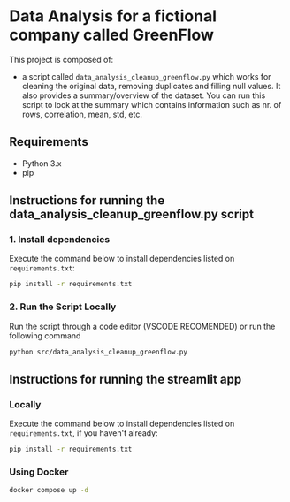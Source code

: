 

# Data Analysis for a fictional company called GreenFlow

This project is composed of:

- a script called `data_analysis_cleanup_greenflow.py` which works for cleaning the original data, removing duplicates and filling null values. It also provides a summary/overview of the dataset. You can run this script to look at the summary which contains information such as nr. of rows, correlation, mean, std, etc.

## Requirements

- Python 3.x
- pip

## Instructions for running the data_analysis_cleanup_greenflow.py script

### 1. Install dependencies

Execute the command below to install dependencies listed on `requirements.txt`:

```bash
pip install -r requirements.txt
```

### 2. Run the Script Locally

Run the script through a code editor (VSCODE RECOMENDED) or run the following command

```bash
python src/data_analysis_cleanup_greenflow.py
```

## Instructions for running the streamlit app

### Locally
Execute the command below to install dependencies listed on `requirements.txt`, if you haven't already:

```bash
pip install -r requirements.txt
```

### Using Docker
```bash
docker compose up -d
```